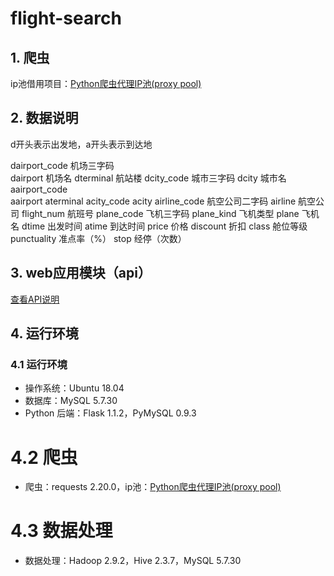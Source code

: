 # flight-search

## 1. 爬虫

ip池借用项目：[Python爬虫代理IP池(proxy pool)](https://github.com/jhao104/proxy_pool)

## 2. 数据说明

d开头表示出发地，a开头表示到达地

dairport_code   机场三字码  
dairport        机场名
dterminal       航站楼
dcity_code      城市三字码
dcity           城市名
aairport_code   
aairport
aterminal
acity_code
acity
airline_code    航空公司二字码
airline         航空公司
flight_num      航班号
plane_code      飞机三字码
plane_kind      飞机类型
plane           飞机名
dtime           出发时间
atime           到达时间
price           价格
discount        折扣
class           舱位等级
punctuality     准点率（%）
stop            经停（次数）

## 3. web应用模块（api）

[查看API说明](http://192.168.101.83:5000/api)

## 4. 运行环境

### 4.1 运行环境

- 操作系统：Ubuntu 18.04
- 数据库：MySQL 5.7.30
- Python 后端：Flask 1.1.2，PyMySQL 0.9.3

# 4.2 爬虫

- 爬虫：requests 2.20.0，ip池：[Python爬虫代理IP池(proxy pool)](https://github.com/jhao104/proxy_pool)

# 4.3 数据处理

- 数据处理：Hadoop 2.9.2，Hive 2.3.7，MySQL 5.7.30
